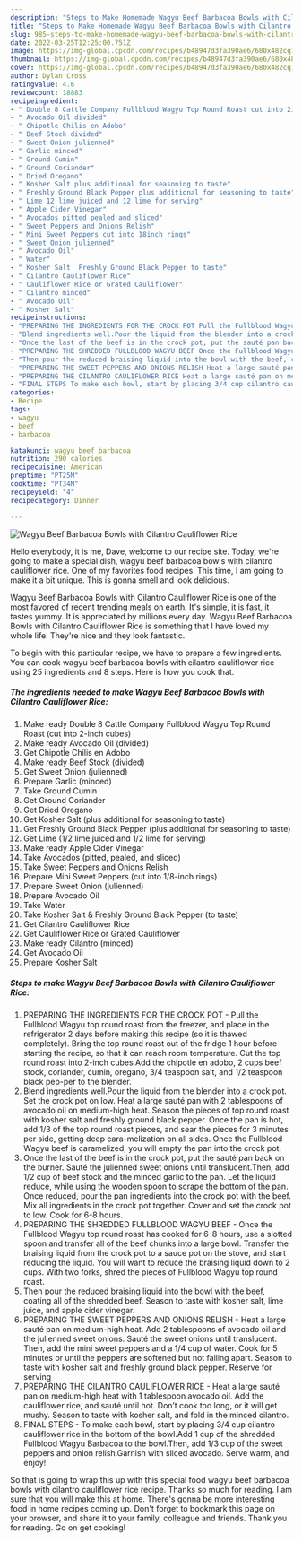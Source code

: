 ```yaml
---
description: "Steps to Make Homemade Wagyu Beef Barbacoa Bowls with Cilantro Cauliflower Rice"
title: "Steps to Make Homemade Wagyu Beef Barbacoa Bowls with Cilantro Cauliflower Rice"
slug: 985-steps-to-make-homemade-wagyu-beef-barbacoa-bowls-with-cilantro-cauliflower-rice
date: 2022-03-25T12:25:00.751Z
image: https://img-global.cpcdn.com/recipes/b48947d3fa390ae6/680x482cq70/wagyu-beef-barbacoa-bowls-with-cilantro-cauliflower-rice-recipe-main-photo.jpg
thumbnail: https://img-global.cpcdn.com/recipes/b48947d3fa390ae6/680x482cq70/wagyu-beef-barbacoa-bowls-with-cilantro-cauliflower-rice-recipe-main-photo.jpg
cover: https://img-global.cpcdn.com/recipes/b48947d3fa390ae6/680x482cq70/wagyu-beef-barbacoa-bowls-with-cilantro-cauliflower-rice-recipe-main-photo.jpg
author: Dylan Cross
ratingvalue: 4.6
reviewcount: 18883
recipeingredient:
- " Double 8 Cattle Company Fullblood Wagyu Top Round Roast cut into 2inch cubes"
- " Avocado Oil divided"
- " Chipotle Chilis en Adobo"
- " Beef Stock divided"
- " Sweet Onion julienned"
- " Garlic minced"
- " Ground Cumin"
- " Ground Coriander"
- " Dried Oregano"
- " Kosher Salt plus additional for seasoning to taste"
- " Freshly Ground Black Pepper plus additional for seasoning to taste"
- " Lime 12 lime juiced and 12 lime for serving"
- " Apple Cider Vinegar"
- " Avocados pitted pealed and sliced"
- " Sweet Peppers and Onions Relish"
- " Mini Sweet Peppers cut into 18inch rings"
- " Sweet Onion julienned"
- " Avocado Oil"
- " Water"
- " Kosher Salt  Freshly Ground Black Pepper to taste"
- " Cilantro Cauliflower Rice"
- " Cauliflower Rice or Grated Cauliflower"
- " Cilantro minced"
- " Avocado Oil"
- " Kosher Salt"
recipeinstructions:
- "PREPARING THE INGREDIENTS FOR THE CROCK POT Pull the Fullblood Wagyu top round roast from the freezer, and place in the refrigerator 2 days before making this recipe (so it is thawed completely). Bring the top round roast out of the fridge 1 hour before starting the recipe, so that it can reach room temperature. Cut the top round roast into 2-inch cubes.Add the chipotle en adobo, 2 cups beef stock, coriander, cumin, oregano, 3/4 teaspoon salt, and 1/2 teaspoon black pep-per to the blender."
- "Blend ingredients well.Pour the liquid from the blender into a crock pot. Set the crock pot on low. Heat a large sauté pan with 2 tablespoons of avocado oil on medium-high heat. Season the pieces of top round roast with kosher salt and freshly ground black pepper. Once the pan is hot, add 1/3 of the top round roast pieces, and sear the pieces for 3 minutes per side, getting deep cara-melization on all sides. Once the Fullblood Wagyu beef is caramelized, you will empty the pan into the crock pot."
- "Once the last of the beef is in the crock pot, put the sauté pan back on the burner. Sauté the julienned sweet onions until translucent.Then, add 1/2 cup of beef stock and the minced garlic to the pan. Let the liquid reduce, while using the wooden spoon to scrape the bottom of the pan. Once reduced, pour the pan ingredients into the crock pot with the beef. Mix all ingredients in the crock pot together. Cover and set the crock pot to low. Cook for 6-8 hours."
- "PREPARING THE SHREDDED FULLBLOOD WAGYU BEEF Once the Fullblood Wagyu top round roast has cooked for 6-8 hours, use a slotted spoon and transfer all of the beef chunks into a large bowl. Transfer the braising liquid from the crock pot to a sauce pot on the stove, and start reducing the liquid. You will want to reduce the braising liquid down to 2 cups. With two forks, shred the pieces of Fullblood Wagyu top round roast."
- "Then pour the reduced braising liquid into the bowl with the beef, coating all of the shredded beef. Season to taste with kosher salt, lime juice, and apple cider vinegar."
- "PREPARING THE SWEET PEPPERS AND ONIONS RELISH Heat a large sauté pan on medium-high heat. Add 2 tablespoons of avocado oil and the julienned sweet onions. Sauté the sweet onions until translucent. Then, add the mini sweet peppers and a 1/4 cup of water. Cook for 5 minutes or until the peppers are softened but not falling apart. Season to taste with kosher salt and freshly ground black pepper. Reserve for serving"
- "PREPARING THE CILANTRO CAULIFLOWER RICE Heat a large sauté pan on medium-high heat with 1 tablespoon avocado oil. Add the cauliflower rice, and sauté until hot. Don’t cook too long, or it will get mushy. Season to taste with kosher salt, and fold in the minced cilantro."
- "FINAL STEPS To make each bowl, start by placing 3/4 cup cilantro cauliflower rice in the bottom of the bowl.Add 1 cup of the shredded Fullblood Wagyu Barbacoa to the bowl.Then, add 1/3 cup of the sweet peppers and onion relish.Garnish with sliced avocado. Serve warm, and enjoy!"
categories:
- Recipe
tags:
- wagyu
- beef
- barbacoa

katakunci: wagyu beef barbacoa 
nutrition: 290 calories
recipecuisine: American
preptime: "PT25M"
cooktime: "PT34M"
recipeyield: "4"
recipecategory: Dinner

---
```



![Wagyu Beef Barbacoa Bowls with Cilantro Cauliflower Rice](https://img-global.cpcdn.com/recipes/b48947d3fa390ae6/680x482cq70/wagyu-beef-barbacoa-bowls-with-cilantro-cauliflower-rice-recipe-main-photo.jpg)

Hello everybody, it is me, Dave, welcome to our recipe site. Today, we're going to make a special dish, wagyu beef barbacoa bowls with cilantro cauliflower rice. One of my favorites food recipes. This time, I am going to make it a bit unique. This is gonna smell and look delicious.

Wagyu Beef Barbacoa Bowls with Cilantro Cauliflower Rice is one of the most favored of recent trending meals on earth. It's simple, it is fast, it tastes yummy. It is appreciated by millions every day. Wagyu Beef Barbacoa Bowls with Cilantro Cauliflower Rice is something that I have loved my whole life. They're nice and they look fantastic.




To begin with this particular recipe, we have to prepare a few ingredients. You can cook wagyu beef barbacoa bowls with cilantro cauliflower rice using 25 ingredients and 8 steps. Here is how you cook that.

<!--inarticleads1-->

##### The ingredients needed to make Wagyu Beef Barbacoa Bowls with Cilantro Cauliflower Rice:

1. Make ready  Double 8 Cattle Company Fullblood Wagyu Top Round Roast (cut into 2-inch cubes)
1. Make ready  Avocado Oil (divided)
1. Get  Chipotle Chilis en Adobo
1. Make ready  Beef Stock (divided)
1. Get  Sweet Onion (julienned)
1. Prepare  Garlic (minced)
1. Take  Ground Cumin
1. Get  Ground Coriander
1. Get  Dried Oregano
1. Get  Kosher Salt (plus additional for seasoning to taste)
1. Get  Freshly Ground Black Pepper (plus additional for seasoning to taste)
1. Get  Lime (1/2 lime juiced and 1/2 lime for serving)
1. Make ready  Apple Cider Vinegar
1. Take  Avocados (pitted, pealed, and sliced)
1. Take  Sweet Peppers and Onions Relish
1. Prepare  Mini Sweet Peppers (cut into 1/8-inch rings)
1. Prepare  Sweet Onion (julienned)
1. Prepare  Avocado Oil
1. Take  Water
1. Take  Kosher Salt &amp; Freshly Ground Black Pepper (to taste)
1. Get  Cilantro Cauliflower Rice
1. Get  Cauliflower Rice or Grated Cauliflower
1. Make ready  Cilantro (minced)
1. Get  Avocado Oil
1. Prepare  Kosher Salt




<!--inarticleads2-->

##### Steps to make Wagyu Beef Barbacoa Bowls with Cilantro Cauliflower Rice:

1. PREPARING THE INGREDIENTS FOR THE CROCK POT - Pull the Fullblood Wagyu top round roast from the freezer, and place in the refrigerator 2 days before making this recipe (so it is thawed completely). Bring the top round roast out of the fridge 1 hour before starting the recipe, so that it can reach room temperature. Cut the top round roast into 2-inch cubes.Add the chipotle en adobo, 2 cups beef stock, coriander, cumin, oregano, 3/4 teaspoon salt, and 1/2 teaspoon black pep-per to the blender.
1. Blend ingredients well.Pour the liquid from the blender into a crock pot. Set the crock pot on low. Heat a large sauté pan with 2 tablespoons of avocado oil on medium-high heat. Season the pieces of top round roast with kosher salt and freshly ground black pepper. Once the pan is hot, add 1/3 of the top round roast pieces, and sear the pieces for 3 minutes per side, getting deep cara-melization on all sides. Once the Fullblood Wagyu beef is caramelized, you will empty the pan into the crock pot.
1. Once the last of the beef is in the crock pot, put the sauté pan back on the burner. Sauté the julienned sweet onions until translucent.Then, add 1/2 cup of beef stock and the minced garlic to the pan. Let the liquid reduce, while using the wooden spoon to scrape the bottom of the pan. Once reduced, pour the pan ingredients into the crock pot with the beef. Mix all ingredients in the crock pot together. Cover and set the crock pot to low. Cook for 6-8 hours.
1. PREPARING THE SHREDDED FULLBLOOD WAGYU BEEF - Once the Fullblood Wagyu top round roast has cooked for 6-8 hours, use a slotted spoon and transfer all of the beef chunks into a large bowl. Transfer the braising liquid from the crock pot to a sauce pot on the stove, and start reducing the liquid. You will want to reduce the braising liquid down to 2 cups. With two forks, shred the pieces of Fullblood Wagyu top round roast.
1. Then pour the reduced braising liquid into the bowl with the beef, coating all of the shredded beef. Season to taste with kosher salt, lime juice, and apple cider vinegar.
1. PREPARING THE SWEET PEPPERS AND ONIONS RELISH - Heat a large sauté pan on medium-high heat. Add 2 tablespoons of avocado oil and the julienned sweet onions. Sauté the sweet onions until translucent. Then, add the mini sweet peppers and a 1/4 cup of water. Cook for 5 minutes or until the peppers are softened but not falling apart. Season to taste with kosher salt and freshly ground black pepper. Reserve for serving
1. PREPARING THE CILANTRO CAULIFLOWER RICE - Heat a large sauté pan on medium-high heat with 1 tablespoon avocado oil. Add the cauliflower rice, and sauté until hot. Don’t cook too long, or it will get mushy. Season to taste with kosher salt, and fold in the minced cilantro.
1. FINAL STEPS - To make each bowl, start by placing 3/4 cup cilantro cauliflower rice in the bottom of the bowl.Add 1 cup of the shredded Fullblood Wagyu Barbacoa to the bowl.Then, add 1/3 cup of the sweet peppers and onion relish.Garnish with sliced avocado. Serve warm, and enjoy!




So that is going to wrap this up with this special food wagyu beef barbacoa bowls with cilantro cauliflower rice recipe. Thanks so much for reading. I am sure that you will make this at home. There's gonna be more interesting food in home recipes coming up. Don't forget to bookmark this page on your browser, and share it to your family, colleague and friends. Thank you for reading. Go on get cooking!
